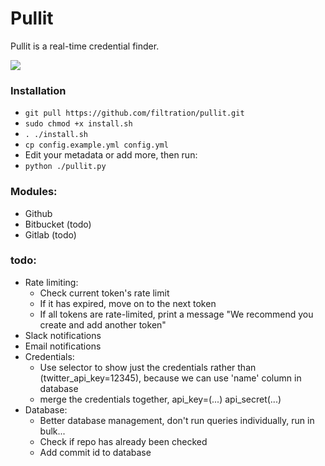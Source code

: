 # Pullit

Pullit is a real-time credential finder. 

<img src="https://i.imgur.com/PUx1oiG.png">

### Installation

- ``` git pull https://github.com/filtration/pullit.git ```
- ``` sudo chmod +x install.sh  ```
- ``` . ./install.sh ```
- ``` cp config.example.yml config.yml ```
- Edit your metadata or add more, then run:
- ``` python ./pullit.py  ```


### Modules:

- Github
- Bitbucket (todo)
- Gitlab (todo)


### todo:


- Rate limiting:
    - Check current token's rate limit
    - If it has expired, move on to the next token
    - If all tokens are rate-limited, print a message "We recommend you create and add another token"
- Slack notifications
- Email notifications
- Credentials:
    - Use selector to show just the credentials rather than (twitter_api_key=12345), because we can use 'name' column in database 
    - merge the credentials together, api_key=(...) api_secret(...)
- Database:
    - Better database management, don't run queries individually, run in bulk...
    - Check if repo has already been checked
    - Add commit id to database